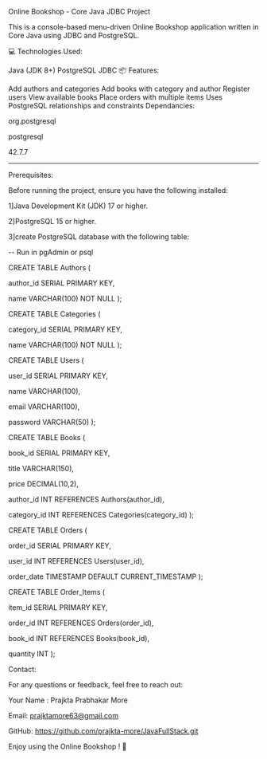 Online Bookshop - Core Java JDBC Project

This is a console-based menu-driven Online Bookshop application written in Core Java using JDBC and PostgreSQL.

💻 Technologies Used:

Java (JDK 8+)
PostgreSQL
JDBC
📦 Features:

Add authors and categories
Add books with category and author
Register users
View available books
Place orders with multiple items
Uses PostgreSQL relationships and constraints
Dependancies:

<dependency>

<groupId>org.postgresql</groupId>

<artifactId>postgresql</artifactId>

<version>42.7.7</version>
_______________________________________________________________________________________________________________________
Prerequisites:

Before running the project, ensure you have the following installed:

1]Java Development Kit (JDK) 17 or higher.

2]PostgreSQL 15 or higher.

3]create PostgreSQL database with the following table:

-- Run in pgAdmin or psql

CREATE TABLE Authors (

author_id SERIAL PRIMARY KEY,

name VARCHAR(100) NOT NULL
);

CREATE TABLE Categories (

category_id SERIAL PRIMARY KEY,

name VARCHAR(100) NOT NULL
);

CREATE TABLE Users (

user_id SERIAL PRIMARY KEY,

name VARCHAR(100),

email VARCHAR(100),

password VARCHAR(50)
);

CREATE TABLE Books (

book_id SERIAL PRIMARY KEY,

title VARCHAR(150),

price DECIMAL(10,2),

author_id INT REFERENCES Authors(author_id),

category_id INT REFERENCES Categories(category_id)
);

CREATE TABLE Orders (

order_id SERIAL PRIMARY KEY,

user_id INT REFERENCES Users(user_id),

order_date TIMESTAMP DEFAULT CURRENT_TIMESTAMP
);

CREATE TABLE Order_Items (

item_id SERIAL PRIMARY KEY,

order_id INT REFERENCES Orders(order_id),

book_id INT REFERENCES Books(book_id),

quantity INT
);

Contact:

For any questions or feedback, feel free to reach out:

Your Name : Prajkta Prabhakar More

Email: prajktamore63@gmail.com

GitHub: https://github.com/prajkta-more/JavaFullStack.git

Enjoy using the Online Bookshop ! 🚀
